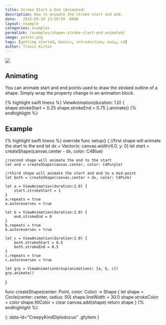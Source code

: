 ```yaml
---
title: Stroke Start & End (Animated)
description: How to animate the stroke start and end.
date:   2016-05-10 13:59:59 -0800
layout: example
categories: examples
permalink: /examples/shapes-stroke-start-end-animated/
image: poster.png
tags: [getting started, basics, introduction, easy, c4]
author: Travis Kirton
---
```

![](stroke-start-end-animated.png)

## Animating
You can animate start and end points used to draw the stroked outline of a shape. Simply wrap the property change in an animation block.

{% highlight swift lineos %}
ViewAnimation(duration: 1.0) {
    shape.strokeStart = 0.25
    shape.strokeEnd = 0.75
}.animate()
{% endhighlight %}

## Example
{% highlight swift lineos %}
override func setup() {
    //first shape will animate the start to the end
    let dx = Vector(x: canvas.width/4.0, y: 0)
    let start = createShape(canvas.center - dx, color: C4Blue)

    //second shape will animate the end to the start
    let end = createShape(canvas.center, color: C4Purple)

    //third shape will animate the start and end to a mid-point
    let both = createShape(canvas.center + dx, color: C4Pink)

    let a = ViewAnimation(duration:2.0) {
        start.strokeStart = 1
    }
    a.repeats = true
    a.autoreverses = true

    let b = ViewAnimation(duration:2.0) {
        end.strokeEnd = 0
    }
    b.repeats = true
    b.autoreverses = true

    let c = ViewAnimation(duration:2.0) {
        both.strokeStart = 0.5
        both.strokeEnd = 0.5
    }
    c.repeats = true
    c.autoreverses = true

    let grp = ViewAnimationGroup(animations: [a, b, c])
    grp.animate()
}

func createShape(center: Point, color: Color) -> Shape {
    let shape = Circle(center: center, radius: 50)
    shape.lineWidth = 30.0
    shape.strokeColor = color
    shape.fillColor = clear
    canvas.add(shape)
    return shape
}
{% endhighlight %}

![](){: data-id="CreepyKindDiplodocus" .gfyitem }